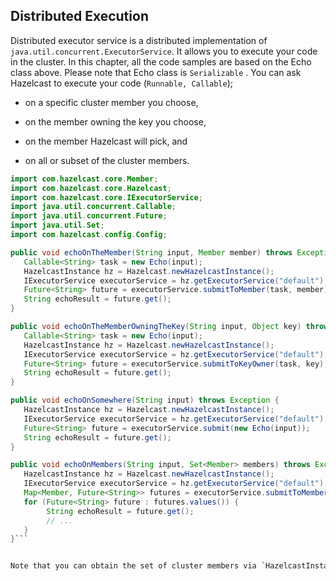 ## Distributed Execution

Distributed executor service is a distributed implementation of `java.util.concurrent.ExecutorService`. It allows you to execute your code in the cluster. In this chapter, all the code samples are based on the Echo class above. Please note that Echo class is `Serializable` . You can ask Hazelcast to execute your code (`Runnable, Callable`);

-   on a specific cluster member you choose,

-   on the member owning the key you choose,

-   on the member Hazelcast will pick, and

-   on all or subset of the cluster members.



```java
import com.hazelcast.core.Member;
import com.hazelcast.core.Hazelcast;
import com.hazelcast.core.IExecutorService;
import java.util.concurrent.Callable;
import java.util.concurrent.Future;   
import java.util.Set;
import com.hazelcast.config.Config;

public void echoOnTheMember(String input, Member member) throws Exception {
   Callable<String> task = new Echo(input);
   HazelcastInstance hz = Hazelcast.newHazelcastInstance();
   IExecutorService executorService = hz.getExecutorService("default");
   Future<String> future = executorService.submitToMember(task, member);
   String echoResult = future.get();
}

public void echoOnTheMemberOwningTheKey(String input, Object key) throws Exception {
   Callable<String> task = new Echo(input);
   HazelcastInstance hz = Hazelcast.newHazelcastInstance();
   IExecutorService executorService = hz.getExecutorService("default");
   Future<String> future = executorService.submitToKeyOwner(task, key);
   String echoResult = future.get();
}

public void echoOnSomewhere(String input) throws Exception { 
   HazelcastInstance hz = Hazelcast.newHazelcastInstance();
   IExecutorService executorService = hz.getExecutorService("default");
   Future<String> future = executorService.submit(new Echo(input));
   String echoResult = future.get();
}

public void echoOnMembers(String input, Set<Member> members) throws Exception {
   HazelcastInstance hz = Hazelcast.newHazelcastInstance();
   IExecutorService executorService = hz.getExecutorService("default");
   Map<Member, Future<String>> futures = executorService.submitToMembers(new Echo(input), members);
   for (Future<String> future : futures.values()) {
        String echoResult = future.get();
        // ...
   }
}```


Note that you can obtain the set of cluster members via `HazelcastInstance#getCluster().getMembers()` call.
